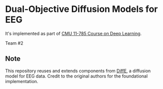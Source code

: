 # Dual-Objective Diffusion Models for EEG

It's implemented as part of [CMU 11-785 Course on Deep Learning](https://deeplearning.cs.cmu.edu/S25/index.html).

Team #2

## Note 
This repository reuses and extends components from [DiffE](https://github.com/yorgoon/DiffE), a diffusion model for EEG data. Credit to the original authors for the foundational implementation.
